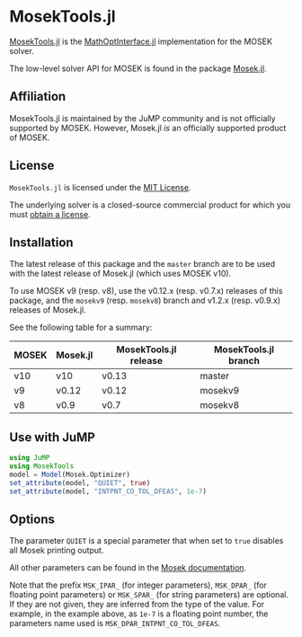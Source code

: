 # MosekTools.jl

[MosekTools.jl](https://github.com/jump-dev/MosekTools.jl) is the
[MathOptInterface.jl](https://github.com/jump-dev/MathOptInterface.jl)
implementation for the MOSEK solver.

The low-level solver API for MOSEK is found in the package [Mosek.jl](https://github.com/MOSEK/Mosek.jl).

## Affiliation

MosekTools.jl is maintained by the JuMP community and is not officially
supported by MOSEK. However, Mosek.jl _is_ an officially supported product of
MOSEK.

## License

`MosekTools.jl` is licensed under the [MIT License](https://github.com/jump-dev/MosekTools.jl/blob/master/LICENSE.md).

The underlying solver is a closed-source commercial product for which you must
[obtain a license](https://www.mosek.com).

## Installation

The latest release of this package and the `master` branch are to be used with
the latest release of Mosek.jl (which uses MOSEK v10).

To use MOSEK v9 (resp. v8), use the v0.12.x (resp. v0.7.x) releases of this
package, and the `mosekv9` (resp. `mosekv8`) branch and v1.2.x (resp. v0.9.x)
releases of Mosek.jl.

See the following table for a summary:

| MOSEK | Mosek.jl | MosekTools.jl release | MosekTools.jl branch |
|-------|----------|-----------------------|----------------------|
| v10   | v10      | v0.13                 | master               |
| v9    | v0.12    | v0.12                 | mosekv9              |
| v8    | v0.9     | v0.7                  | mosekv8              |

## Use with JuMP

```julia
using JuMP
using MosekTools
model = Model(Mosek.Optimizer)
set_attribute(model, "QUIET", true)
set_attribute(model, "INTPNT_CO_TOL_DFEAS", 1e-7)
```

## Options

The parameter `QUIET` is a special parameter that when set to `true`
disables all Mosek printing output.

All other parameters can be found in the [Mosek documentation](https://docs.mosek.com/8.1/capi/param-groups.html#doc-param-groups).

Note that the prefix `MSK_IPAR_` (for integer parameters), `MSK_DPAR_` (for
floating point parameters) or `MSK_SPAR_` (for string parameters) are optional.
If they are not given, they are inferred from the type of the value. For
example, in the example above, as `1e-7` is a floating point number, the
parameters name used is `MSK_DPAR_INTPNT_CO_TOL_DFEAS`.
